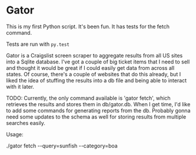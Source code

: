 # Gator
This is my first Python script. It's been fun. It has tests for the fetch command.

Tests are run with `py.test`

Gator is a Craigslist screen scraper to aggregate results from all US sites into a Sqlite database. I've got a couple of big ticket items that I need to sell and thought it would be great if I could easily get data from across all states. Of course, there's a couple of websites that do this already, but I liked the idea of stuffing the results into a db file and being able to interact with it later.


TODO:
Currently, the only command available is 'gator fetch', which retrieves the results and stores them in db/gator.db. When I get time, I'd like to add some commands for generating reports from the db. Probably gonna need some updates to the schema as well for storing results from multiple searches easily.

Usage:

./gator fetch --query=sunfish --category=boa

